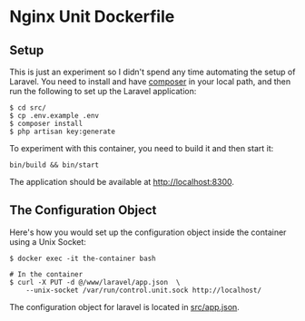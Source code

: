 # Nginx Unit Dockerfile

## Setup

This is just an experiment so I didn't spend any time automating the setup of Laravel. You need to install and have [composer](https://getcomposer.org/) in your local path, and then run the following to set up the Laravel application:

```
$ cd src/
$ cp .env.example .env
$ composer install
$ php artisan key:generate
```

To experiment with this container, you need to build it and then start it:

```
bin/build && bin/start
```

The application should be available at [http://localhost:8300](http://localhost:8300).

## The Configuration Object

Here's how you would set up the configuration object inside the container using a Unix Socket:

```
$ docker exec -it the-container bash

# In the container
$ curl -X PUT -d @/www/laravel/app.json  \
    --unix-socket /var/run/control.unit.sock http://localhost/
```

The configuration object for laravel is located in [src/app.json](src/app.json).
